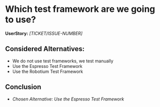 # Which test framework are we going to use?
**UserStory:** *[TICKET/ISSUE-NUMBER]*

## Considered Alternatives:
* We do not use test frameworks, we test manually
* Use the Espresso Test Framework
* Use the Robotium Test Framework

## Conclusion
* *Chosen Alternative: Use the Espresso Test Framework*